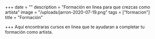+++
date = ""
description = "Formación en línea para que crezcas como artista"
image = "/uploads/jarron-2020-07-19.png"
tags = ["formacion"]
title = "Formación"

+++
Aquí encontraras cursos en linea que te ayudaran a completar tu formación como artista.